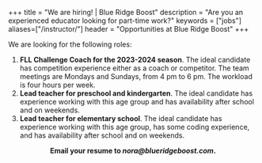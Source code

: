 +++
title = "We are hiring! | Blue Ridge Boost"
description = "Are you an experienced educator looking for part-time work?"
keywords = ["jobs"]
aliases=["/instructor/"]
header = "Opportunities at Blue Ridge Boost"
+++

<div class="container p-2">
    <div class="row">
        <div class="col">
            We are looking for the following roles:
            <ol>
                <li><b>FLL Challenge Coach for the 2023-2024 season</b>. The ideal candidate has competition experience either as a coach or competitor. The team meetings are Mondays and Sundays, from 4 pm to 6 pm. The workload is four hours per week.
                <li><b>Lead teacher for preschool and kindergarten</b>. The ideal candidate has experience working with this age group and has availability after school and on weekends. 
                <li><b>Lead teacher for elementary school</b>. The ideal candidate has experience working with this age group, has some coding experience, and has availability after school and on weekends.
            </ol>
        </div>
    </div>
    <div class="row">
        <div class="col">
            <div class="px-2 darknote">
                <center> <b>Email your resume to <em>nora@blueridgeboost.com</em></a>.</b> </center>
            </div>
        </div>
    </div>
</div>